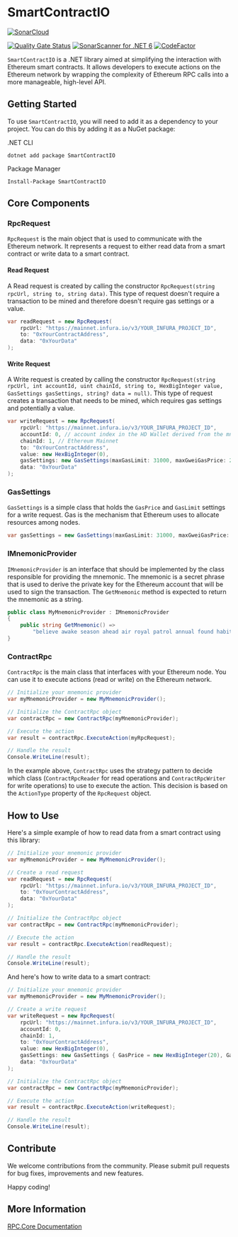 # SmartContractIO

[![SonarCloud](https://sonarcloud.io/images/project_badges/sonarcloud-white.svg)](https://sonarcloud.io/summary/new_code?id=The-Poolz_RPCToolkit)

[![Quality Gate Status](https://sonarcloud.io/api/project_badges/measure?project=The-Poolz_RPCToolkit&metric=alert_status&token=2eea303b94df298cfeda35ef2fb09e4d8583bdea)](https://sonarcloud.io/summary/new_code?id=The-Poolz_RPCToolkit)
[![SonarScanner for .NET 6](https://github.com/The-Poolz/RPCToolkit/actions/workflows/dotnet.yml/badge.svg)](https://github.com/The-Poolz/RPCToolkit/actions/workflows/dotnet.yml)
[![CodeFactor](https://www.codefactor.io/repository/github/the-poolz/rpctoolkit/badge?s=3c1a503d1a1a95c78bec0850d0814c40f3a2b20f)](https://www.codefactor.io/repository/github/the-poolz/rpctoolkit)

`SmartContractIO` is a .NET library aimed at simplifying the interaction with Ethereum smart contracts. It allows developers to execute actions on the Ethereum network by wrapping the complexity of Ethereum RPC calls into a more manageable, high-level API.

## Getting Started

To use `SmartContractIO`, you will need to add it as a dependency to your project. You can do this by adding it as a NuGet package:

.NET CLI
```
dotnet add package SmartContractIO
```

Package Manager
```
Install-Package SmartContractIO
```

## Core Components

### RpcRequest

`RpcRequest` is the main object that is used to communicate with the Ethereum network.
It represents a request to either read data from a smart contract or write data to a smart contract.

#### Read Request

A Read request is created by calling the constructor `RpcRequest(string rpcUrl, string to, string data)`.
This type of request doesn't require a transaction to be mined and therefore doesn't require gas settings or a value.

```csharp
var readRequest = new RpcRequest(
    rpcUrl: "https://mainnet.infura.io/v3/YOUR_INFURA_PROJECT_ID",
    to: "0xYourContractAddress",
    data: "0xYourData"
);
```

#### Write Request

A Write request is created by calling the constructor `RpcRequest(string rpcUrl, int accountId, uint chainId, string to, HexBigInteger value, GasSettings gasSettings, string? data = null)`.
This type of request creates a transaction that needs to be mined, which requires gas settings and potentially a value.

```csharp
var writeRequest = new RpcRequest(
    rpcUrl: "https://mainnet.infura.io/v3/YOUR_INFURA_PROJECT_ID",
    accountId: 0, // account index in the HD Wallet derived from the mnemonic
    chainId: 1, // Ethereum Mainnet
    to: "0xYourContractAddress",
    value: new HexBigInteger(0),
    gasSettings: new GasSettings(maxGasLimit: 31000, maxGweiGasPrice: 20),
    data: "0xYourData"
);
```

### GasSettings

`GasSettings` is a simple class that holds the `GasPrice` and `GasLimit` settings for a write request.
Gas is the mechanism that Ethereum uses to allocate resources among nodes.

```csharp
var gasSettings = new GasSettings(maxGasLimit: 31000, maxGweiGasPrice: 20);
```

### IMnemonicProvider

`IMnemonicProvider` is an interface that should be implemented by the class responsible for providing the mnemonic.
The mnemonic is a secret phrase that is used to derive the private key for the Ethereum account that will be used to sign the transaction.
The `GetMnemonic` method is expected to return the mnemonic as a string.

```csharp
public class MyMnemonicProvider : IMnemonicProvider 
{
    public string GetMnemonic() =>
        "believe awake season ahead air royal patrol annual found habit shed choice";
}
```

### ContractRpc

`ContractRpc` is the main class that interfaces with your Ethereum node.
You can use it to execute actions (read or write) on the Ethereum network.

```csharp
// Initialize your mnemonic provider
var myMnemonicProvider = new MyMnemonicProvider();

// Initialize the ContractRpc object
var contractRpc = new ContractRpc(myMnemonicProvider);

// Execute the action
var result = contractRpc.ExecuteAction(myRpcRequest);

// Handle the result
Console.WriteLine(result);
```

In the example above, `ContractRpc` uses the strategy pattern to decide which class (`ContractRpcReader` for read operations and `ContractRpcWriter` for write operations) to use to execute the action.
This decision is based on the `ActionType` property of the `RpcRequest` object.

## How to Use

Here's a simple example of how to read data from a smart contract using this library:

```csharp
// Initialize your mnemonic provider
var myMnemonicProvider = new MyMnemonicProvider();

// Create a read request
var readRequest = new RpcRequest(
    rpcUrl: "https://mainnet.infura.io/v3/YOUR_INFURA_PROJECT_ID",
    to: "0xYourContractAddress",
    data: "0xYourData"
);

// Initialize the ContractRpc object
var contractRpc = new ContractRpc(myMnemonicProvider);

// Execute the action
var result = contractRpc.ExecuteAction(readRequest);

// Handle the result
Console.WriteLine(result);
```

And here's how to write data to a smart contract:

```csharp
// Initialize your mnemonic provider
var myMnemonicProvider = new MyMnemonicProvider();

// Create a write request
var writeRequest = new RpcRequest(
    rpcUrl: "https://mainnet.infura.io/v3/YOUR_INFURA_PROJECT_ID",
    accountId: 0,
    chainId: 1,
    to: "0xYourContractAddress",
    value: new HexBigInteger(0),
    gasSettings: new GasSettings { GasPrice = new HexBigInteger(20), GasLimit = new HexBigInteger(21000) },
    data: "0xYourData"
);

// Initialize the ContractRpc object
var contractRpc = new ContractRpc(myMnemonicProvider);

// Execute the action
var result = contractRpc.ExecuteAction(writeRequest);

// Handle the result
Console.WriteLine(result);
```

## Contribute

We welcome contributions from the community. Please submit pull requests for bug fixes, improvements and new features.

Happy coding!

## More Information
[RPC.Core Documentation](https://github.com/The-Poolz/RPCToolkit/blob/master/src/RPC.Core/README.md)
